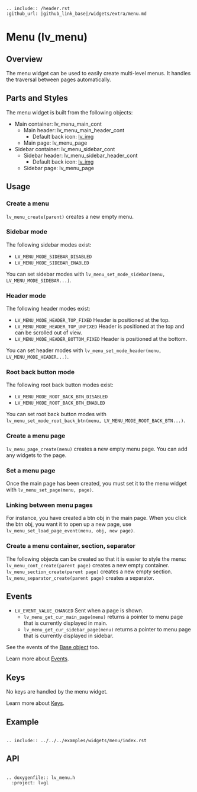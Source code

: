 ```eval_rst
.. include:: /header.rst 
:github_url: |github_link_base|/widgets/extra/menu.md
```
# Menu (lv_menu)

## Overview
The menu widget can be used to easily create multi-level menus. It handles the traversal between pages automatically.

## Parts and Styles
The menu widget is built from the following objects:
- Main container: lv_menu_main_cont
  - Main header: lv_menu_main_header_cont
    - Default back icon: [lv_img](/widgets/core/img)
  - Main page: lv_menu_page
- Sidebar container: lv_menu_sidebar_cont
  - Sidebar header: lv_menu_sidebar_header_cont
    - Default back icon: [lv_img](/widgets/core/img)
  - Sidebar page: lv_menu_page
  
## Usage

### Create a menu
`lv_menu_create(parent)` creates a new empty menu.

### Sidebar mode
The following sidebar modes exist:
- `LV_MENU_MODE_SIDEBAR_DISABLED`
- `LV_MENU_MODE_SIDEBAR_ENABLED`

You can set sidebar modes with `lv_menu_set_mode_sidebar(menu, LV_MENU_MODE_SIDEBAR...)`.

### Header mode
The following header modes exist:
- `LV_MENU_MODE_HEADER_TOP_FIXED` Header is positioned at the top.
- `LV_MENU_MODE_HEADER_TOP_UNFIXED` Header is positioned at the top and can be scrolled out of view.
- `LV_MENU_MODE_HEADER_BOTTOM_FIXED` Header is positioned at the bottom.

You can set header modes with `lv_menu_set_mode_header(menu, LV_MENU_MODE_HEADER...)`. 

### Root back button mode
The following root back button modes exist:
- `LV_MENU_MODE_ROOT_BACK_BTN_DISABLED`
- `LV_MENU_MODE_ROOT_BACK_BTN_ENABLED`

You can set root back button modes with `lv_menu_set_mode_root_back_btn(menu, LV_MENU_MODE_ROOT_BACK_BTN...)`.

### Create a menu page
`lv_menu_page_create(menu)` creates a new empty menu page.
You can add any widgets to the page.

### Set a menu page
Once the main page has been created, you must set it to the menu widget with `lv_menu_set_page(menu, page)`.

### Linking between menu pages
For instance, you have created a btn obj in the main page. When you click the btn obj, you want it to open up a new page, use `lv_menu_set_load_page_event(menu, obj, new page)`.

### Create a menu container, section, separator
The following objects can be created so that it is easier to style the menu:
`lv_menu_cont_create(parent page)` creates a new empty container.
`lv_menu_section_create(parent page)` creates a new empty section.
`lv_menu_separator_create(parent page)` creates a separator.

## Events
- `LV_EVENT_VALUE_CHANGED` Sent when a page is shown.
  - `lv_menu_get_cur_main_page(menu)` returns a pointer to menu page that is currently displayed in main.
  - `lv_menu_get_cur_sidebar_page(menu)` returns a pointer to menu page that is currently displayed in sidebar.
    
See the events of the [Base object](/widgets/obj) too.
    
Learn more about [Events](/overview/event).

## Keys
No keys are handled by the menu widget.

Learn more about [Keys](/overview/indev).


## Example

```eval_rst

.. include:: ../../../examples/widgets/menu/index.rst

```

## API 

```eval_rst

.. doxygenfile:: lv_menu.h
  :project: lvgl
        
```
